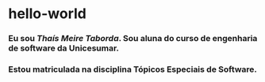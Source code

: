 # hello-world

### Eu sou *Thaís Meire Taborda*. Sou aluna do curso de engenharia de software da Unicesumar.
### Estou matriculada na disciplina **Tópicos Especiais de Software**.
